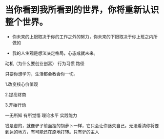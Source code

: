 
# 当你看到我所看到的世界，你将重新认识整个世界。



* 你未来的上限取决于你的工作之外的努力，你未来的下限取决于你上班之内所做的

* 我的人生观是想法决定格局，心态成就未来。
      
 动机（为什么要创业创富）
 行为习惯
 路径

只要你想学习，生活都会教会你一切。
      
1.改变核心价值观

2.提高财商

3.开始行动

一无所知   有所觉悟    理论水平    实践能力


钱是虚的，就像驴子前面挂的胡萝卜一样，它只会让你迷失自己，无法看清你将要到达的地方，有可能还在原地打转。只有驴的主人




      
      
      
      
      
      
      
      
      
      
      
      
      
      
      
      
      
      
      
      
      
      